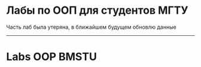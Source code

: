 # Лабы по ООП для студентов МГТУ    
Часть лаб была утеряна, в ближайшем будущем обновлю данные   

-------------------------------------------------------------------------------------

# Labs OOP  BMSTU
